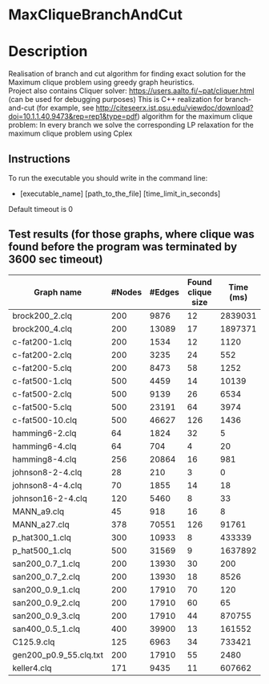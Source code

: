 # MaxCliqueBranchAndCut
# Description

Realisation of branch and cut algorithm for finding exact solution for the Maximum clique problem using greedy graph heuristics.<br>
Project also contains Cliquer solver:  https://users.aalto.fi/~pat/cliquer.html (can be used for debugging purposes)
This is C++ realization for branch-and-cut (for example, see http://citeseerx.ist.psu.edu/viewdoc/download?doi=10.1.1.40.9473&rep=rep1&type=pdf) algorithm for the maximum clique problem: 
In every branch we solve the corresponding LP relaxation for the maximum clique problem using Cplex
## Instructions

To run the executable you should write in the command line:
- [executable_name] [path_to_the_file] [time_limit_in_seconds]

Default timeout is 0

## Test results (for those graphs, where clique was found before the program was terminated by 3600 sec timeout)

Graph name|#Nodes|#Edges|Found clique size|Time (ms)
---|---|---|---|---
brock200_2.clq|200|9876|12|2839031
brock200_4.clq|200|13089|17|1897371
c-fat200-1.clq|200|1534|12|1120
c-fat200-2.clq|200|3235|24|552
c-fat200-5.clq|200|8473|58|1252
c-fat500-1.clq|500|4459|14|10139
c-fat500-2.clq|500|9139|26|6534
c-fat500-5.clq|500|23191|64|3974
c-fat500-10.clq|500|46627|126|1436
hamming6-2.clq|64|1824|32|5
hamming6-4.clq|64|704|4|20
hamming8-4.clq|256|20864|16|981
johnson8-2-4.clq|28|210|3|0
johnson8-4-4.clq|70|1855|14|18
johnson16-2-4.clq|120|5460|8|33
MANN_a9.clq|45|918|16|8
MANN_a27.clq|378|70551|126|91761
p_hat300_1.clq|300|10933|8|433339
p_hat500_1.clq|500|31569|9|1637892
san200_0.7_1.clq|200|13930|30|200
san200_0.7_2.clq|200|13930|18|8526
san200_0.9_1.clq|200|17910|70|120
san200_0.9_2.clq|200|17910|60|65
san200_0.9_3.clq|200|17910|44|870755
san400_0.5_1.clq|400|39900|13|161552
C125.9.clq|125|6963|34|733421
gen200_p0.9_55.clq.txt|200|17910|55|2480
keller4.clq|171|9435|11|607662
